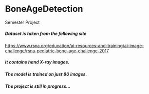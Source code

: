 # BoneAgeDetection
Semester Project

##### Dataset is taken from the following site
https://www.rsna.org/education/ai-resources-and-training/ai-image-challenge/rsna-pediatric-bone-age-challenge-2017
##### It contains hand X-ray images.
##### The model is trained on just 80 images.
##### The project is still in progress...
